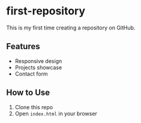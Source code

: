 # first-repository
This is my first time creating a repository on GitHub.

## Features  
- Responsive design  
- Projects showcase  
- Contact form  

## How to Use  
1. Clone this repo  
2. Open `index.html` in your browser  

